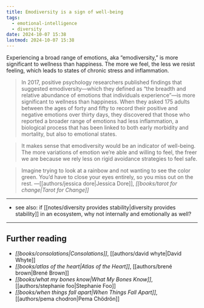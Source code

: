 ```yaml
---
title: Emodiversity is a sign of well-being
tags:
  - emotional-intelligence
  - diversity
date: 2024-10-07 15:38
lastmod: 2024-10-07 15:38
---
```

Experiencing a broad range of emotions, aka “emodiversity,” is more significant to wellness than happiness. The more we feel, the less we resist feeling, which leads to states of chronic stress and inflammation.

> In 2017, positive psychology researchers published findings that suggested emodiversity—which they defined as “the breadth and relative abundance of emotions that individuals experience”—is more significant to wellness than happiness. When they asked 175 adults between the ages of forty and fifty to record their positive and negative emotions over thirty days, they discovered that those who reported a broader range of emotions had less inflammation, a biological process that has been linked to both early morbidity and mortality, but also to emotional states.

> It makes sense that emodiversity would be an indicator of well-being. The more variations of emotion we’re able and willing to feel, the freer we are because we rely less on rigid avoidance strategies to feel safe.

> Imagine trying to look at a rainbow and not wanting to see the color green. You’d have to close your eyes entirely, so you miss out on the rest. —[[authors/jessica dore|Jessica Dore]], *[[books/tarot for change|Tarot for Change]]*

---
- see also: if [[notes/diversity provides stability|diversity provides stability]] in an ecosystem, why not internally and emotionally as well?
---
## Further reading

- *[[books/consolations|Consolations]]*, [[authors/david whyte|David Whyte]]
- *[[books/atlas of the heart|Atlas of the Heart]]*, [[authors/brené brown|Brené Brown]]
- *[[books/what my bones know|What My Bones Know]]*, [[authors/stephanie foo|Stephanie Foo]]
- *[[books/when things fall apart|When Things Fall Apart]]*, [[authors/pema chodron|Pema Chödrön]]